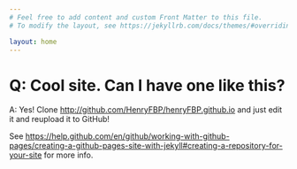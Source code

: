 ```yaml
---
# Feel free to add content and custom Front Matter to this file.
# To modify the layout, see https://jekyllrb.com/docs/themes/#overriding-theme-defaults

layout: home
---
```


# Q: Cool site. Can I have one like this?

A: Yes! Clone <http://github.com/HenryFBP/henryFBP.github.io> and just edit it and reupload it to GitHub!

See <https://help.github.com/en/github/working-with-github-pages/creating-a-github-pages-site-with-jekyll#creating-a-repository-for-your-site> for more info.
    